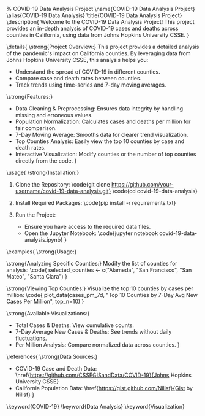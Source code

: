 % COVID-19 Data Analysis Project
\name{COVID-19 Data Analysis Project}
\alias{COVID-19 Data Analysis}
\title{COVID-19 Data Analysis Project}
\description{
  Welcome to the COVID-19 Data Analysis Project! 
  This project provides an in-depth analysis of COVID-19 cases and deaths across counties in California, using data from Johns Hopkins University CSSE.
}

\details{
  \strong{Project Overview:}
  This project provides a detailed analysis of the pandemic's impact on California counties. By leveraging data from Johns Hopkins University CSSE, this analysis helps you:
  
  - Understand the spread of COVID-19 in different counties.
  - Compare case and death rates between counties.
  - Track trends using time-series and 7-day moving averages.
  
  \strong{Features:}
  - Data Cleaning & Preprocessing: Ensures data integrity by handling missing and erroneous values.
  - Population Normalization: Calculates cases and deaths per million for fair comparison.
  - 7-Day Moving Average: Smooths data for clearer trend visualization.
  - Top Counties Analysis: Easily view the top 10 counties by case and death rates.
  - Interactive Visualization: Modify counties or the number of top counties directly from the code.
}

\usage{
  \strong{Installation:}
  1. Clone the Repository:
     \code{git clone https://github.com/your-username/covid-19-data-analysis.git}
     \code{cd covid-19-data-analysis}
  
  2. Install Required Packages:
     \code{pip install -r requirements.txt}
  
  3. Run the Project:
     - Ensure you have access to the required data files.
     - Open the Jupyter Notebook:
     \code{jupyter notebook covid-19-data-analysis.ipynb}
}

\examples{
  \strong{Usage:}
  
  \strong{Analyzing Specific Counties:}
  Modify the list of counties for analysis:
  \code{
  selected_counties <- c("Alameda", "San Francisco", "San Mateo", "Santa Clara")
  }
  
  \strong{Viewing Top Counties:}
  Visualize the top 10 counties by cases per million:
  \code{
  plot_data(cases_pm_7d, "Top 10 Counties by 7-Day Avg New Cases Per Million", top_n=10)
  }
  
  \strong{Available Visualizations:}
  - Total Cases & Deaths: View cumulative counts.
  - 7-Day Average New Cases & Deaths: See trends without daily fluctuations.
  - Per Million Analysis: Compare normalized data across counties.
}

\references{
  \strong{Data Sources:}
  - COVID-19 Case and Death Data: \href{https://github.com/CSSEGISandData/COVID-19}{Johns Hopkins University CSSE}
  - California Population Data: \href{https://gist.github.com/Nillsf}{Gist by Nillsf}
}

\keyword{COVID-19}
\keyword{Data Analysis}
\keyword{Visualization}
